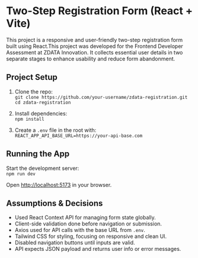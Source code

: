 # Two-Step Registration Form (React + Vite)
This project is a responsive and user-friendly two-step registration form built using React.This project was developed for the Frontend Developer Assessment at ZDATA Innovation. It collects essential user details in two separate stages to enhance usability and reduce form abandonment.

## Project Setup

1. Clone the repo:  
   `git clone https://github.com/your-username/zdata-registration.git`  
   `cd zdata-registration`

2. Install dependencies:  
   `npm install`

3. Create a `.env` file in the root with:  
   `REACT_APP_API_BASE_URL=https://your-api-base.com`

## Running the App

Start the development server:  
`npm run dev`

Open [http://localhost:5173](http://localhost:5173) in your browser.

## Assumptions & Decisions

- Used React Context API for managing form state globally.  
- Client-side validation done before navigation or submission.  
- Axios used for API calls with the base URL from `.env`.  
- Tailwind CSS for styling, focusing on responsive and clean UI.  
- Disabled navigation buttons until inputs are valid.  
- API expects JSON payload and returns user info or error messages.
